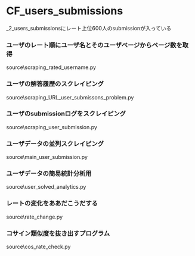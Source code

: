 # CF_users_submissions

_2_users_submissionsにレート上位600人のsubmissionが入っている

### ユーザのレート順にユーザ名とそのユーザページからページ数を取得

source\scraping_rated_username.py

### ユーザの解答履歴のスクレイピング

source\scraping_URL_user_submissons_problem.py

### ユーザのsubmissionログをスクレイピング

source\scraping_user_submission.py

### ユーザデータの並列スクレイピング

source\main_user_submission.py

### ユーザデータの簡易統計分析用

source\user_solved_analytics.py

### レートの変化をああだこうだする

source\rate_change.py

### コサイン類似度を抜き出すプログラム

source\cos_rate_check.py